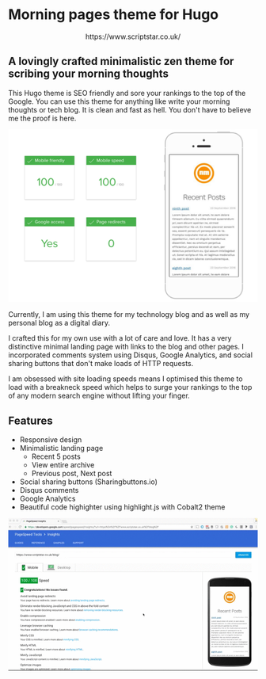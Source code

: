 # Morning pages theme for Hugo

<p align="center">https://www.scriptstar.co.uk/ </p>

## A lovingly crafted minimalistic zen theme for scribing your morning thoughts

This Hugo theme is SEO friendly and sore your rankings to the top of the Google. You can use this theme for anything like write your morning thoughts or tech blog. It is clean and fast as hell. You don't have to believe me the proof is here.

<img src="https://github.com/scriptstar/scriptstar.github.io/blob/master/media/2016-Sep/SpeedBlog_1.png" alt="Fast blog" />

Currently, I am using this theme for my technology blog and as well as my personal blog as a digital diary.

I crafted this for my own use with a lot of care and love. It has a very distinctive minimal landing page with links to the blog and other pages. I incorporated comments system using Disqus, Google Analytics, and social sharing buttons that don't make loads of HTTP requests. 

I am obsessed with site loading speeds means I optimised this theme to load with a breakneck speed which helps to surge your rankings to the top of any modern search engine without lifting your finger.

## Features

* Responsive design
* Minimalistic landing page
  * Recent 5 posts
  * View entire archive
  * Previous post, Next post
* Social sharing buttons (Sharingbuttons.io)
* Disqus comments
* Google Analytics
* Beautiful code highighter using highlight.js with Cobalt2 theme

<img src="https://github.com/scriptstar/scriptstar.github.io/blob/master/media/2016-Sep/Page_Speed.gif" alt="Fast blog" />